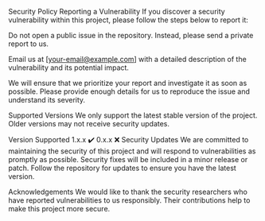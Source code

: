 Security Policy
Reporting a Vulnerability
If you discover a security vulnerability within this project, please follow the steps below to report it:

Do not open a public issue in the repository. Instead, please send a private report to us.

Email us at [your-email@example.com] with a detailed description of the vulnerability and its potential impact.

We will ensure that we prioritize your report and investigate it as soon as possible. Please provide enough details for us to reproduce the issue and understand its severity.

Supported Versions
We only support the latest stable version of the project. Older versions may not receive security updates.


Version	Supported
1.x.x	✔️
0.x.x	❌
Security Updates
We are committed to maintaining the security of this project and will respond to vulnerabilities as promptly as possible. Security fixes will be included in a minor release or patch. Follow the repository for updates to ensure you have the latest version.

Acknowledgements
We would like to thank the security researchers who have reported vulnerabilities to us responsibly. Their contributions help to make this project more secure.
